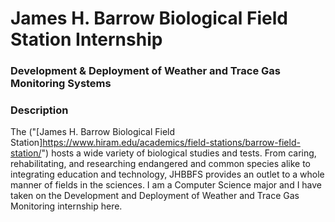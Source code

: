 # James H. Barrow Biological Field Station Internship
### Development & Deployment of Weather and Trace Gas Monitoring Systems
### Description
The ("[James H. Barrow Biological Field Station]https://www.hiram.edu/academics/field-stations/barrow-field-station/") hosts a wide variety of biological studies and tests. From caring, rehabilitating, and researching endangered and common species alike to integrating education and technology, JHBBFS provides an outlet to a whole manner of fields in the sciences. I am a Computer Science major and I have taken on the Development and Deployment of Weather and Trace Gas Monitoring internship here. 


